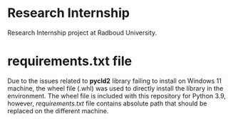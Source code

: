 # Research Internship
Research Internship project at Radboud University.

# requirements.txt file

Due to the issues related to **pycld2** library failing to install on Windows 11 machine, the wheel file (.whl) was used to directly install the library in the environment. The wheel file is included with this repository for Python 3.9, however, *requirements.txt* file contains absolute path that should be replaced on the different machine.  
